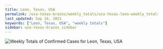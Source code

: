 ```yaml
---
title: Leon, Texas, USA
permalink: /usa-texas-brazos/weekly_totals/usa-texas-leon-weekly_totals.html
last_updated: Sep 16, 2021
keywords: ["Leon, Texas, USA", "weekly totals"]
sidebar: usa-texas-brazos_sidebar
---
```


![Weekly Totals of Confirmed Cases for Leon, Texas, USA](/covid_tracker/images/graphs/usa-texas-leon-weekly_totals_graph.png)
